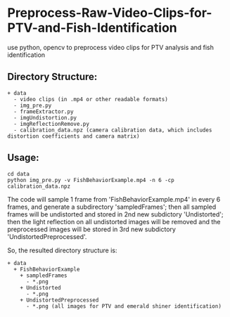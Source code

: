 # Preprocess-Raw-Video-Clips-for-PTV-and-Fish-Identification
use python, opencv to preprocess video clips for PTV analysis and fish identification

## Directory Structure:
```
+ data
  - video clips (in .mp4 or other readable formats)
  - img_pre.py
  - frameExtractor.py
  - imgUndistortion.py
  - imgReflectionRemove.py
  - calibration_data.npz (camera calibration data, which includes distortion coefficients and camera matrix)
```
## Usage:
```
cd data
python img_pre.py -v FishBehaviorExample.mp4 -n 6 -cp calibration_data.npz 
```
The code will sample 1 frame from 'FishBehaviorExample.mp4' in every 6 frames, and generate a subdirectory 'sampledFrames'; then all sampled frames will be undistorted and stored in 2nd new subdictory 'Undistorted'; then the light reflection on all undistorted images will be removed and the preprocessed images will be stored in 3rd new subdictory 'UndistortedPreprocessed'.

So, the resulted directory structure is:
```
+ data
  + FishBehaviorExample
    + sampledFrames
      - *.png
    + Undistorted
      - *.png
    + UndistortedPreprocessed
      - *.png (all images for PTV and emerald shiner identification)
```
